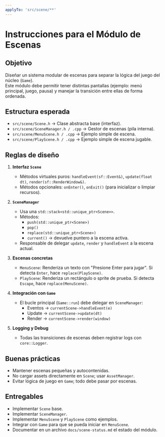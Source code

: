 ```yaml
---
applyTo: 'src/scene/**'
---
```


# Instrucciones para el Módulo de Escenas

## Objetivo
Diseñar un sistema modular de escenas para separar la lógica del juego del núcleo (`Game`).  
Este módulo debe permitir tener distintas pantallas (ejemplo: menú principal, juego, pausa) y manejar la transición entre ellas de forma ordenada.

## Estructura esperada
- `src/scene/Scene.h` → Clase abstracta base (interfaz).
- `src/scene/SceneManager.h / .cpp` → Gestor de escenas (pila interna).
- `src/scene/MenuScene.h / .cpp` → Ejemplo simple de escena.
- `src/scene/PlayScene.h / .cpp` → Ejemplo simple de escena jugable.

## Reglas de diseño
1. **Interfaz `Scene`**
   - Métodos virtuales puros: `handleEvent(sf::Event&)`, `update(float dt)`, `render(sf::RenderWindow&)`.
   - Métodos opcionales: `onEnter()`, `onExit()` (para inicializar o limpiar recursos).

2. **`SceneManager`**
   - Usa una `std::stack<std::unique_ptr<Scene>>`.
   - Métodos:
     - `push(std::unique_ptr<Scene>)`
     - `pop()`
     - `replace(std::unique_ptr<Scene>)`
     - `current()` → devuelve puntero a la escena activa.
   - Responsable de delegar `update`, `render` y `handleEvent` a la escena actual.

3. **Escenas concretas**
   - `MenuScene`: Renderiza un texto con "Presione Enter para jugar". Si detecta `Enter`, hace `replace(PlayScene)`.
   - `PlayScene`: Renderiza un rectángulo o sprite de prueba. Si detecta `Escape`, hace `replace(MenuScene)`.

4. **Integración con `Game`**
   - El bucle principal (`Game::run`) debe delegar en `SceneManager`:
     - Eventos → `currentScene->handleEvent(e)`
     - Update → `currentScene->update(dt)`
     - Render → `currentScene->render(window)`

5. **Logging y Debug**
   - Todas las transiciones de escenas deben registrar logs con `core::Logger`.

## Buenas prácticas
- Mantener escenas pequeñas y autocontenidas.
- No cargar assets directamente en `Scene`; usar `AssetManager`.
- Evitar lógica de juego en `Game`; todo debe pasar por escenas.

## Entregables
- Implementar `Scene` base.
- Implementar `SceneManager`.
- Implementar `MenuScene` y `PlayScene` como ejemplos.
- Integrar con `Game` para que se pueda iniciar en `MenuScene`.
- Documentar en un archivo `docs/scene-status.md` el estado del módulo.
